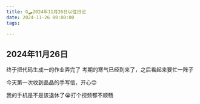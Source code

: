 ```yaml
---
title: G🛹2024年11月26日以往日记
date: 2024-11-26 00:00:00
tags:

---
```


## 2024年11月26日
终于把代码生成一的作业弄完了
考期的寒气已经到来了，之后看起来要忙一阵子

今天第一次收到晶晶的手写信，开心😊

我的手机是不是该退休了😭打个视频都不顺畅